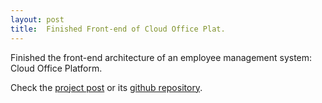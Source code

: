 ```yaml
---
layout: post
title:  Finished Front-end of Cloud Office Plat.
---
```


Finished the front-end architecture of an employee management system: Cloud Office Platform.

Check the [project post](../_projects/1_project) or its <a href="https://github.com/zxllxz2/cloud-office-front" target="_blank">github repository</a>.
